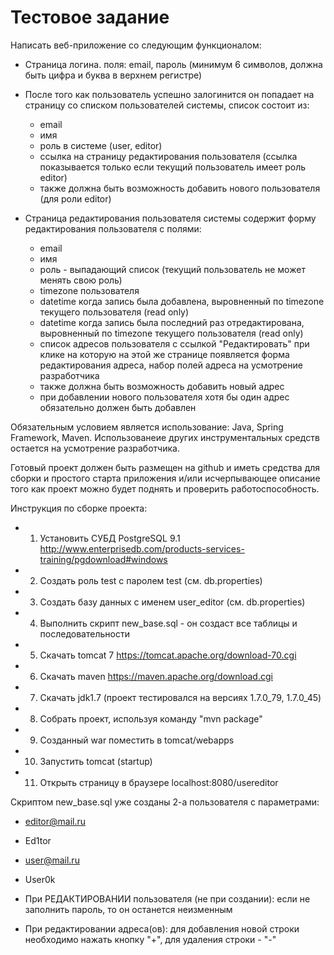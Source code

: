 Тестовое задание
================

Написать веб-приложение со следующим функционалом:

- Страница логина. поля: email, пароль (минимум 6 символов, должна быть цифра и буква в верхнем регистре)
- После того как пользователь успешно залогинится он попадает на страницу со списком пользователей системы, список состоит из:
    - email
    - имя
    - роль в системе (user, editor)
    - ссылка на страницу редактирования пользователя (ссылка показывается только если текущий пользователь имеет роль editor)
    - также должна быть возможность добавить нового пользователя (для роли editor)

- Страница редактирования пользователя системы содержит форму редактирования пользователя с полями:
    - email
    - имя
    - роль - выпадающий список (текущий пользователь не может менять свою роль)
    - timezone пользователя
    - datetime когда запись была добавлена, выровненный по timezone текущего пользователя (read only)
    - datetime когда запись была последний раз отредактирована, выровненный по timezone текущего пользователя (read only)
    - список адресов пользователя с ссылкой "Редактировать" при клике на которую на этой же странице появляется форма редактирования адреса, набор полей адреса на усмотрение разработчика
    - также должна быть возможность добавить новый адрес
    - при добавлении нового пользователя хотя бы один адрес обязательно должен быть добавлен

Обязательным условием является использование: Java, Spring Framework, Maven. Использованеие других инструментальных средств остается на усмотрение разработчика.

Готовый проект должен быть размещен на github и иметь средства для сборки и простого старта приложения и/или исчерпывающее описание того как проект можно будет поднять и проверить работоспособность.

Инструкция по сборке проекта:

- 1. Установить СУБД PostgreSQL 9.1 http://www.enterprisedb.com/products-services-training/pgdownload#windows
- 2. Создать роль test с паролем test (см. db.properties)
- 3. Создать базу данных с именем user_editor (см. db.properties)
- 4. Выполнить скрипт new_base.sql - он создаст все таблицы и последовательности
- 5. Скачать tomcat 7 https://tomcat.apache.org/download-70.cgi
- 6. Скачать maven https://maven.apache.org/download.cgi
- 7. Скачать jdk1.7 (проект тестировался на версиях 1.7.0_79, 1.7.0_45)
- 8. Собрать проект, используя команду "mvn package"
- 9. Созданный war поместить в tomcat/webapps
- 10. Запустить tomcat (startup)
- 11. Открыть страницу в браузере localhost:8080/usereditor

Скриптом new_base.sql уже созданы 2-а пользователя с параметрами:

- editor@mail.ru
- Ed1tor

- user@mail.ru
- User0k

- При РЕДАКТИРОВАНИИ пользователя (не при создании): если не заполнить пароль, то он останется неизменным
- При редактировании адреса(ов): для добавления новой строки необходимо нажать кнопку "+", для удаления строки - "-"
